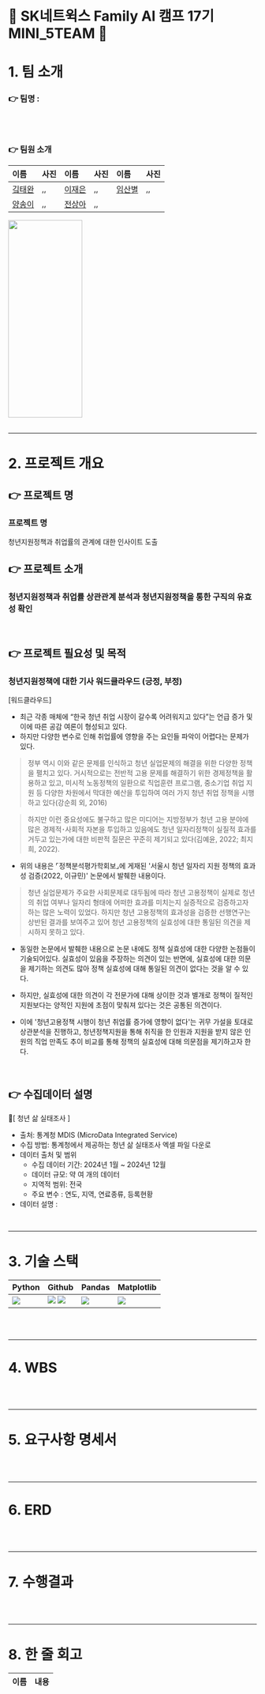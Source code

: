 # 🐘 SK네트윅스 Family AI 캠프 17기 MINI_5TEAM 🐘 #

# 1. 팀 소개 
### 👉 팀명 : 
<br>
<br>

### 👉 팀원 소개 
|이름|사진|이름|사진|이름|사진|
|:---|---|:---|---|:---|---|
|[깈태완](https://github.com/Kicangel)|,,|[이재은](https://github.com/JAEEUN0129)|,,|[임산별](https://github.com/ImMountainStar)|,,|
|[양송이](https://github.com/songeeeey)|,,|[전상아](https://github.com/sang-a-le)|,,|
<img src=".jpg" width="150" height="400"/>
<br>
<br>

-----
# 2. 프로젝트 개요

## 👉 프로젝트 명 
### 프로젝트 명
청년지원정책과 취업률의 관계에 대한 인사이트 도출
<br>

## 👉 프로젝트 소개 
### 청년지원정책과 취업률 상관관계 분석과 청년지원정책을 통한 구직의 유효성 확인
<br>

## 👉 프로젝트 필요성 및 목적
### 청년지원정책에 대한 기사 워드클라우드 (긍정, 부정)
[워드클라우드]
- 최근 각종 매체에 “한국 청년 취업 시장이 갈수록 어려워지고 있다”는 언급 증가 및 이에 따른 공감 여론이 형성되고 있다.
- 하지만 다양한 변수로 인해 취업률에 영향을 주는 요인들 파악이 어렵다는 문제가 있다.

> 정부 역시 이와 같은 문제를 인식하고 청년 실업문제의 해결을 위한 다양한 정책을 펼치고 있다. 거시적으로는 전반적 고용 문제를 해결하기 위한 경제정책을 활용하고 있고, 미시적 노동정책의 일환으로 직업훈련 프로그램, 중소기업 취업 지원 등 다양한 차원에서 막대한 예산을 투입하여 여러 가지 청년 취업 정책을 시행하고 있다(강순희 외, 2016)

> 하지만 이런 중요성에도 불구하고 많은 미디어는 지방정부가 청년 고용 분야에 많은 경제적･사회적 자본을 투입하고 있음에도 청년 일자리정책이 실질적 효과를 거두고 있는가에 대한 비판적 질문은 꾸준히 제기되고 있다(김예윤, 2022; 최지희, 2022).

- 위의 내용은 ⌜정책분석평가학회보⌟에 게재된 '서울시 청년 일자리 지원 정책의 효과성 검증(2022, 이규민)' 논문에서 발췌한 내용이다.

> 청년 실업문제가 주요한 사회문제로 대두됨에 따라 청년 고용정책이 실제로 청년의 취업
여부나 일자리 형태에 어떠한 효과를 미치는지 실증적으로 검증하고자 하는 많은 노력이
있었다. 하지만 청년 고용정책의 효과성을 검증한 선행연구는 상반된 결과를 보여주고 있어 청년 고용정책의 실효성에 대한 통일된 의견을 제시하지 못하고 있다.

- 동일한 논문에서 발췌한 내용으로 논문 내에도 정책 실효성에 대한 다양한 논점들이 기술되어있다. 실효성이 있음을 주장하는 의견이 있는 반면에, 실효성에 대한 의문을 제기하는 의견도 많아 정책 실효성에 대해 통일된 의견이 없다는 것을 알 수 있다.

- 하지만, 실효성에 대한 의견이 각 전문가에 대해 상이한 것과 별개로 정책이 질적인 지원보다는 양적인 지원에 초점이 맞춰져 있다는 것은 공통된 의견이다.
- 이에 '청년고용정책 시행이 청년 취업률 증가에 영향이 없다'는 귀무 가설을 토대로 상관분석을 진행하고, 청년정책지원을 통해 취직을 한 인원과 지원을 받지 않은 인원의 직업 만족도 추이 비교를 통해 정책의 실효성에 대해 의문점을 제기하고자 한다. 

<br>

## 👉 수집데이터 설명
🔹[ 청년 삶 실태조사 ]
- 출처: 통계청 MDIS (MicroData Integrated Service)
- 수집 방법: 통계청에서 제공하는 청년 삶 실태조사 엑셀 파일 다운로
- 데이터 출처 및 범위
  - 수집 데이터 기간: 2024년 1월 ~ 2024년 12월
  - 데이터 규모: 약 여 개의 데이터
  - 지역적 범위: 전국
  - 주요 변수 : 연도, 지역, 연료종류, 등록현황
- 데이터 설명 : 
<br>

-----
# 3. 기술 스택
|Python|Github|Pandas|Matplotlib|
|---|---|---|---|
|<img src="https://img.shields.io/badge/python-3776AB?style=for-the-badge&logo=python&logoColor=white">|<img src="https://img.shields.io/badge/github-181717?style=for-the-badge&logo=github&logoColor=white"> <img src="https://img.shields.io/badge/git-F05032?style=for-the-badge&logo=git&logoColor=white">|<img src="https://img.shields.io/badge/pandas-%23150458.svg?style=for-the-badge&logo=pandas&logoColor=white">|<img src='https://img.shields.io/badge/Matplotlib-%23ffffff.svg?style=for-the-badge&logo=Matplotlib&logoColor=black'>|

<br>
<br>

-----

# 4. WBS

<br>
<br>

-----

# 5. 요구사항 명세서

<br>
<br>

-----

# 6. ERD

<br>
<br>

-----

# 7. 수행결과

<br>
<br>

-----

# 8. 한 줄 회고
|이름|내용|
|:---:|:---|
